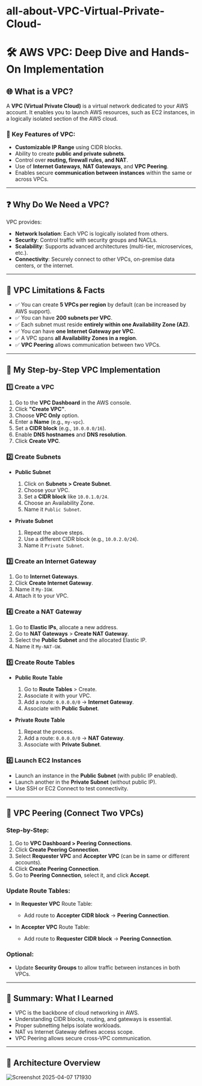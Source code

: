 # all-about-VPC-Virtual-Private-Cloud-
# 🛠️ AWS VPC: Deep Dive and Hands-On Implementation

## 🌐 What is a VPC?

A **VPC (Virtual Private Cloud)** is a virtual network dedicated to your AWS account. It enables you to launch AWS resources, such as EC2 instances, in a logically isolated section of the AWS cloud.

### 🔑 Key Features of VPC:
- **Customizable IP Range** using CIDR blocks.
- Ability to create **public and private subnets**.
- Control over **routing, firewall rules, and NAT**.
- Use of **Internet Gateways**, **NAT Gateways**, and **VPC Peering**.
- Enables secure **communication between instances** within the same or across VPCs.

---

## ❓ Why Do We Need a VPC?

VPC provides:

- **Network Isolation**: Each VPC is logically isolated from others.
- **Security**: Control traffic with security groups and NACLs.
- **Scalability**: Supports advanced architectures (multi-tier, microservices, etc.).
- **Connectivity**: Securely connect to other VPCs, on-premise data centers, or the internet.

---

## 🧠 VPC Limitations & Facts

- ✅ You can create **5 VPCs per region** by default (can be increased by AWS support).
- ✅ You can have **200 subnets per VPC**.
- ✅ Each subnet must reside **entirely within one Availability Zone (AZ)**.
- ✅ You can have **one Internet Gateway per VPC**.
- ✅ A VPC spans **all Availability Zones in a region**.
- ✅ **VPC Peering** allows communication between two VPCs.

---

## 🔧 My Step-by-Step VPC Implementation

### 1️⃣ Create a VPC
1. Go to the **VPC Dashboard** in the AWS console.
2. Click **"Create VPC"**.
3. Choose **VPC Only** option.
4. Enter a **Name** (e.g., `my-vpc`).
5. Set a **CIDR block** (e.g., `10.0.0.0/16`).
6. Enable **DNS hostnames** and **DNS resolution**.
7. Click **Create VPC**.

### 2️⃣ Create Subnets
- **Public Subnet**
  1. Click on **Subnets > Create Subnet**.
  2. Choose your VPC.
  3. Set a **CIDR block** like `10.0.1.0/24`.
  4. Choose an Availability Zone.
  5. Name it `Public Subnet`.

- **Private Subnet**
  1. Repeat the above steps.
  2. Use a different CIDR block (e.g., `10.0.2.0/24`).
  3. Name it `Private Subnet`.

### 3️⃣ Create an Internet Gateway
1. Go to **Internet Gateways**.
2. Click **Create Internet Gateway**.
3. Name it `My-IGW`.
4. Attach it to your VPC.

### 4️⃣ Create a NAT Gateway
1. Go to **Elastic IPs**, allocate a new address.
2. Go to **NAT Gateways** > **Create NAT Gateway**.
3. Select the **Public Subnet** and the allocated Elastic IP.
4. Name it `My-NAT-GW`.

### 5️⃣ Create Route Tables
- **Public Route Table**
  1. Go to **Route Tables** > Create.
  2. Associate it with your VPC.
  3. Add a route: `0.0.0.0/0` → **Internet Gateway**.
  4. Associate with **Public Subnet**.

- **Private Route Table**
  1. Repeat the process.
  2. Add a route: `0.0.0.0/0` → **NAT Gateway**.
  3. Associate with **Private Subnet**.

### 6️⃣ Launch EC2 Instances
- Launch an instance in the **Public Subnet** (with public IP enabled).
- Launch another in the **Private Subnet** (without public IP).
- Use SSH or EC2 Connect to test connectivity.

---

## 🔄 VPC Peering (Connect Two VPCs)

### Step-by-Step:

1. Go to **VPC Dashboard > Peering Connections**.
2. Click **Create Peering Connection**.
3. Select **Requester VPC** and **Accepter VPC** (can be in same or different accounts).
4. Click **Create Peering Connection**.
5. Go to **Peering Connection**, select it, and click **Accept**.

### Update Route Tables:

- In **Requester VPC** Route Table:
  - Add route to **Accepter CIDR block** → **Peering Connection**.

- In **Accepter VPC** Route Table:
  - Add route to **Requester CIDR block** → **Peering Connection**.

### Optional:
- Update **Security Groups** to allow traffic between instances in both VPCs.

---

## 🧠 Summary: What I Learned
- VPC is the backbone of cloud networking in AWS.
- Understanding CIDR blocks, routing, and gateways is essential.
- Proper subnetting helps isolate workloads.
- NAT vs Internet Gateway defines access scope.
- VPC Peering allows secure cross-VPC communication.

---

## 📌 Architecture Overview
![Screenshot 2025-04-07 171930](https://github.com/user-attachments/assets/6c02a277-8bd1-4c74-9d72-2e688368d748)


